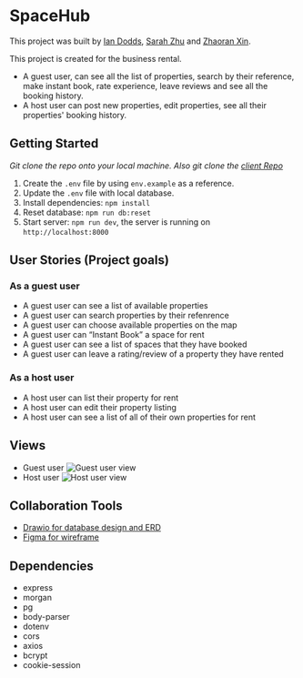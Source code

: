 # SpaceHub
This project was built by [Ian Dodds](https://github.com/imdodds), [Sarah Zhu](https://github.com/Sszyh) and [Zhaoran Xin](https://github.com/Ruanruanx). 

This project is created for the business rental. 
* A guest user, can see all the list of properties, search by their reference, make instant book, rate experience, leave reviews and see all the booking history. 
* A host user can post new properties, edit properties, see all their properties' booking history.

## Getting Started 
*Git clone the repo onto your local machine. Also git clone the [client Repo](https://github.com/Sszyh/SpaceHub-client)*


1. Create the `.env` file by using `env.example` as a reference.
2. Update the `.env` file with local database.
3. Install dependencies: `npm install`
4. Reset database: `npm run db:reset`
5. Start server: `npm run dev`, the server is running on `http://localhost:8000`
   


## User Stories (Project goals)
### As a guest user
* A guest user can see a list of available properties
* A guest user can search properties by their refenrence
* A guest user can choose available properties on the map
* A guest user can “Instant Book” a space for rent
* A guest user can see a list of spaces that they have booked
* A guest user can leave a rating/review of a property they have rented

### As a host user
* A host user can list their property for rent
* A host user can edit their property listing
* A host user can see a list of all of their own properties for rent

## Views
* Guest user
![Guest user view](images/guest-user.gif)
* Host user
![Host user view](images/host-user.gif)

## Collaboration Tools
* [Drawio for database design and ERD](https://app.diagrams.net/#G1a1nLiBFVCd4Vk4iwxanUlc7MJIss7tWJ)
* [Figma for wireframe](https://www.figma.com/file/wbtVhXEe8UT2GXNs6D5PG3/SpaceHub?node-id=0%3A1&t=gikFzbRuVpNamijZ-0)
  

## Dependencies
- express
- morgan
- pg
- body-parser
- dotenv
- cors
- axios
- bcrypt
- cookie-session
